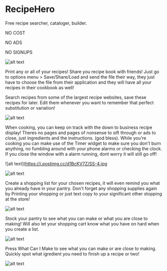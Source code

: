 # RecipeHero
Free recipe searcher, cataloger, builder. 

NO COST

NO ADS

NO SIGNUPS


![alt text](https://i.postimg.cc/8PsQqDTs/SS-2.jpg)

Print any or all of your recipes!
Share you recipe book with friends! Just go to options menu > Save/Share/Load and send the file their way, they just have to choose the file from their application and they will have all your recipes in their cookbook as well!

Search recipes from some of the largest recipe websites, save these recipes for later. Edit them whenever you want to remember that perfect substitution or variation!

![alt text](https://i.postimg.cc/2SsDQJRy/SS-1.jpg)

When cooking, you can keep on track with the down to business recipe display! Theres no pages and pages of nonsense to sift through or ads to close, just ingredients and the instructions. (god bless). While you're cooking you can make use of the Timer widget to make sure you don't burn anything, no fumbling around with your phone alarms or checking the clock. If you close the window with a alarm running, dont worry it will still go off!

![alt text](https://i.postimg.cc/d1BcKV7Z/SS-4.jpg


![alt text](https://i.postimg.cc/8PsQqDTs/SS-2.jpg)

Create a shopping list for your chosen recipes, it will even remind you what you already have in your pantry. Don't forget any shopping supplies again by Printing your shopping or just text copy to your significant other stopping at the store!

![alt text](https://i.postimg.cc/GhNwRNpK/SS-7.jpg)


Stock your pantry to see what you can make or what you are close to making! 
Will also let your shopping cart know what you have on hard when you create a list.

![alt text](https://i.postimg.cc/HW61ZjDf/SS-9.jpg)

Press What Can I Make to see what you can make or are close to making. Quickly spot what igredient you need to finish up a recipe or two!

![alt text](https://i.postimg.cc/zGgmGjbr/SS-10.jpg)
